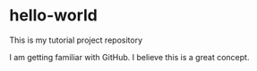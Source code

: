 # hello-world
This is my tutorial project repository

I am getting familiar with GitHub. 
I believe this is a great concept.
